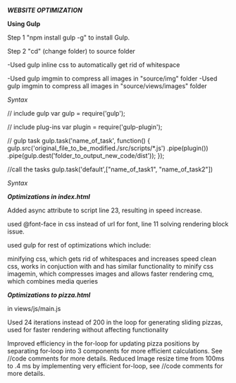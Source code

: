 
*******WEBSITE OPTIMIZATION*******


****Using Gulp****


Step 1
"npm install gulp -g" to install Gulp.

Step 2
"cd" (change folder) to source folder

-Used gulp inline css to automatically get rid of whitespace

-Used gulp imgmin to compress all images in "source/img" folder
-Used gulp imgmin to compress all images in "source/views/images" folder



*Syntax*

// include gulp
var gulp = require('gulp');

// include plug-ins
var plugin = require('gulp-plugin');

// gulp task
gulp.task('name_of_task', function() {
  gulp.src('original_file_to_be_modified./src/scripts/*.js')
    .pipe(plugin())
    .pipe(gulp.dest('folder_to_output_new_code/dist'));
});

//call the tasks
gulp.task('default',["name_of_task1", "name_of_task2"])

*Syntax*



***Optimizations in index.html***

Added async attribute to script line 23, resulting in speed increase.

used @font-face in css instead of url for font, line 11 solving rendering block issue.

used gulp for rest of optimizations which include:

minifying css, which gets rid of whitespaces and increases speed
clean css, works in conjuction with and has similar functionality to minify css
imagemin, which compresses images and allows faster rendering
cmq, which combines media queries

***Optimizations to pizza.html***

in views/js/main.js

Used 24 iterations instead of 200 in the loop for generating sliding pizzas, used for faster rendering without affecting functionality

Improved efficiency in the for-loop for updating pizza positions by separating for-loop into 3 components for more efficient calculations. See //code comments for more details.
Reduced Image resize time from 100ms to .4 ms by implementing very efficient for-loop, see
//code comments for more details.
